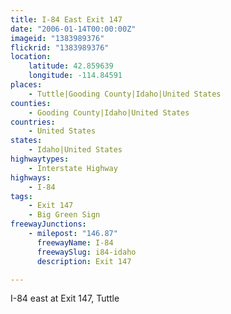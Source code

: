 ```yaml
---
title: I-84 East Exit 147
date: "2006-01-14T00:00:00Z"
imageid: "1383989376"
flickrid: "1383989376"
location:
    latitude: 42.859639
    longitude: -114.84591
places:
    - Tuttle|Gooding County|Idaho|United States
counties:
    - Gooding County|Idaho|United States
countries:
    - United States
states:
    - Idaho|United States
highwaytypes:
    - Interstate Highway
highways:
    - I-84
tags:
    - Exit 147
    - Big Green Sign
freewayJunctions:
    - milepost: "146.87"
      freewayName: I-84
      freewaySlug: i84-idaho
      description: Exit 147

---
```

I-84 east at Exit 147, Tuttle